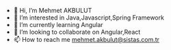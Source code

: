 - 👋 Hi, I’m Mehmet AKBULUT
- 👀 I’m interested in Java,Javascript,Spring Framework
- 🌱 I’m currently learning Angular
- 💞️ I’m looking to collaborate on Angular,React
- 📫 How to reach me mehmet.akbulut@sistas.com.tr
